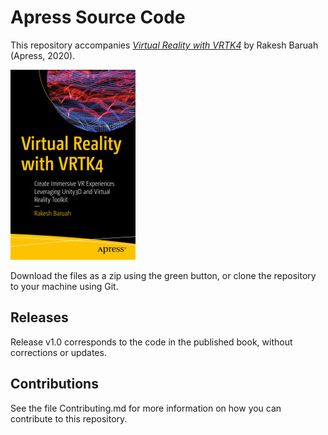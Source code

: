 # Apress Source Code

This repository accompanies [*Virtual Reality with VRTK4*](https://www.apress.com/9781484254875) by Rakesh Baruah (Apress, 2020).

[comment]: #cover
![Cover image](9781484254875.jpg)

Download the files as a zip using the green button, or clone the repository to your machine using Git.

## Releases

Release v1.0 corresponds to the code in the published book, without corrections or updates.

## Contributions

See the file Contributing.md for more information on how you can contribute to this repository.